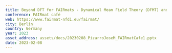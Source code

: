 ```yaml
---
title: Beyond DFT for FAIRmats - Dynamical Mean Field Theory (DFMT) and NOMAD
conference: FAIRmat café
web: https://www.fairmat-nfdi.eu/fairmat/
city: Berlin
country: Germany
year: 2023
asset_address: assets/docs/20230208_PizarroJoseM_FAIRmatCafe1.pptx
date: 2023-02-08
---
```

